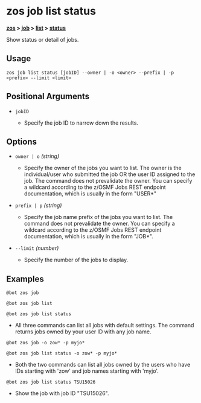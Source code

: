 # zos job list status

**[zos](../../zos) > [job](../job) > [list](./list) > [status](zos-job-list-status)**

Show status or detail of jobs. <!--job-list-status-description-->

## Usage

```zos job list status [jobID] --owner | -o <owner> --prefix | -p <prefix> --limit <limit>``` 

## Positional Arguments

- `jobID`

    - Specify the job ID to narrow down the results.

## Options

- `owner | o` *(string)*
    - Specify the owner of the jobs you want to list. The owner is the individual/user who submitted the job OR the user ID assigned to the job. The command does not prevalidate the owner. You can specify a wildcard according to the z/OSMF Jobs REST endpoint documentation, which is usually in the form "USER*"

- `prefix | p` *(string)*
    - Specify the job name prefix of the jobs you want to list. The command does not prevalidate the owner. You can specify a wildcard according to the z/OSMF Jobs REST endpoint documentation, which is usually in the form "JOB*".

- `--limit` *(number)*
    - Specify the number of the jobs to display.

## Examples

```
@bot zos job 
```
```
@bot zos job list
```
```
@bot zos job list status
```
- All three commands can list all jobs with default settings. The command returns jobs owned by your user ID with any job name.

```
@bot zos job -o zow* -p myjo*
```
```
@bot zos job list status -o zow* -p myjo*
``` 
- Both the two commands can list all jobs owned by the users who have IDs starting with 'zow' and job names starting with 'myjo'.

```
@bot zos job list status TSU15026
``` 
- Show the job with job ID "TSU15026".